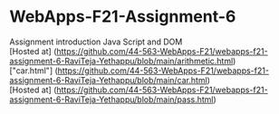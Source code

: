 # WebApps-F21-Assignment-6
Assignment introduction Java Script and DOM
<br>
[Hosted at] (https://github.com/44-563-WebApps-F21/webapps-f21-assignment-6-RaviTeja-Yethappu/blob/main/arithmetic.html)
<br>
["car.html"] (https://github.com/44-563-WebApps-F21/webapps-f21-assignment-6-RaviTeja-Yethappu/blob/main/car.html)
<br>
[Hosted at] (https://github.com/44-563-WebApps-F21/webapps-f21-assignment-6-RaviTeja-Yethappu/blob/main/pass.html)



